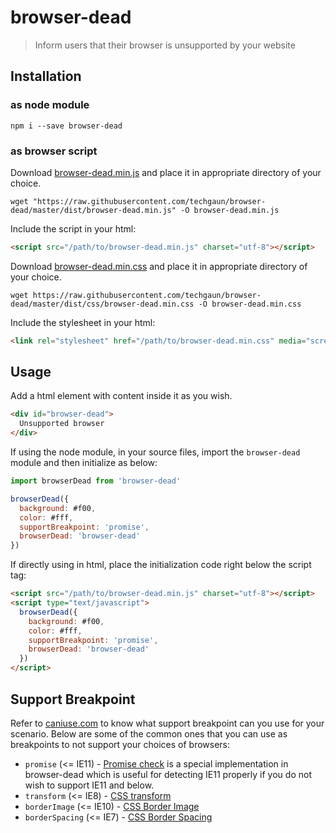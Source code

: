 # browser-dead

> Inform users that their browser is unsupported by your website

## Installation

### as node module

```shell
npm i --save browser-dead
```

### as browser script

Download [browser-dead.min.js](https://raw.githubusercontent.com/techgaun/browser-dead/master/dist/browser-dead.min.js) and place it in appropriate directory of your choice.

```shell
wget "https://raw.githubusercontent.com/techgaun/browser-dead/master/dist/browser-dead.min.js" -O browser-dead.min.js
```

Include the script in your html:

```html
<script src="/path/to/browser-dead.min.js" charset="utf-8"></script>
```

Download [browser-dead.min.css](https://raw.githubusercontent.com/techgaun/browser-dead/master/dist/css/browser-dead.min.css) and place it in appropriate directory of your choice.

```shell
wget https://raw.githubusercontent.com/techgaun/browser-dead/master/dist/css/browser-dead.min.css -O browser-dead.min.css
```

Include the stylesheet in your html:

```html
<link rel="stylesheet" href="/path/to/browser-dead.min.css" media="screen">
```

## Usage

Add a html element with content inside it as you wish.

```html
<div id="browser-dead">
  Unsupported browser
</div>
```

If using the node module, in your source files, import the `browser-dead` module and then initialize as below:

```javascript
import browserDead from 'browser-dead'

browserDead({
  background: #f00,
  color: #fff,
  supportBreakpoint: 'promise',
  browserDead: 'browser-dead'
})
```

If directly using in html, place the initialization code right below the script tag:

```html
<script src="/path/to/browser-dead.min.js" charset="utf-8"></script>
<script type="text/javascript">
  browserDead({
    background: #f00,
    color: #fff,
    supportBreakpoint: 'promise',
    browserDead: 'browser-dead'
  })
</script>
```

## Support Breakpoint

Refer to [caniuse.com](http://caniuse.com) to know what support breakpoint can you use for your scenario. Below are some of the common ones that you can use as breakpoints to not support your choices of browsers:

- `promise` (<= IE11) - [Promise check](http://caniuse.com/#search=promise) is a special implementation in browser-dead which is useful for detecting IE11 properly if you do not wish to support IE11 and below.
- `transform` (<= IE8) - [CSS transform](http://caniuse.com/#search=transform)
- `borderImage` (<= IE10) - [CSS Border Image](http://caniuse.com/#search=border)
- `borderSpacing` (<= IE7) - [CSS Border Spacing](https://msdn.microsoft.com/en-us/library/cc304069(v=vs.85).aspx)
